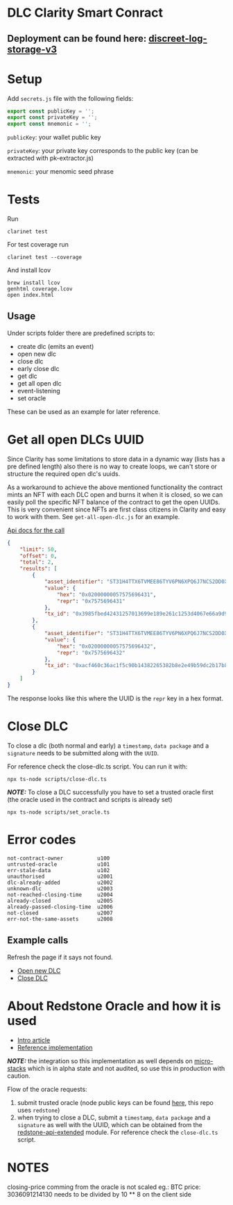 # DLC Clarity Smart Conract

 ## Deployment can be found here: [discreet-log-storage-v3](https://explorer.stacks.co/txid/ST31H4TTX6TVMEE86TYV6PN6XPQ6J7NCS2DD0XFW0.discreet-log-storage-v3?chain=testnet)

# Setup
Add `secrets.js` file with the following fields:

```js
export const publicKey = '';
export const privateKey = '';
export const mnemonic = '';
```
`publicKey`: your wallet public key

`privateKey`: your private key corresponds to the public key (can be extracted with pk-extractor.js)

`mnemonic`: your menomic seed phrase

# Tests
Run
```console
clarinet test
```
For test coverage run
```console
clarinet test --coverage
```
And install lcov
```console
brew install lcov
genhtml coverage.lcov
open index.html
```

 
## Usage

Under scripts folder there are predefined scripts to:
* create dlc (emits an event)
* open new dlc
* close dlc
* early close dlc
* get dlc
* get all open dlc
* event-listening
* set oracle

These can be used as an example for later reference.

# Get all open DLCs UUID
Since Clarity has some limitations to store data in a dynamic way (lists has a pre defined length) also there is no way to create loops, we can't store or structure the required open dlc's uuids. 

As a workaround to achieve the above mentioned functionality the contract mints an NFT with each DLC open and burns it when it is closed, so we can easily poll the specific NFT balance of the contract to get the open UUIDs. This is very convenient since NFTs are first class citizens in Clarity and easy to work with them. See `get-all-open-dlc.js` for an example.

[Api docs for the call](https://docs.hiro.so/api?_gl=1*itpyo4*_ga*NzQwMjIzMDMxLjE2NDk4MzYyODk.*_ga_NB2VBT0KY2*MTY1MTIxNDk1NC41LjAuMTY1MTIxNDk1NC4w#operation/get_nft_holdings)

```json
{
    "limit": 50,
    "offset": 0,
    "total": 2,
    "results": [
        {
            "asset_identifier": "ST31H4TTX6TVMEE86TYV6PN6XPQ6J7NCS2DD0XFW0.discreet-log-storage-v3::open-dlc",
            "value": {
                "hex": "0x02000000057575696431",
                "repr": "0x7575696431"
            },
            "tx_id": "0x3985fbed42431257013699e189e261c1253d4067e66a9d9323b3463130839baa"
        },
        {
            "asset_identifier": "ST31H4TTX6TVMEE86TYV6PN6XPQ6J7NCS2DD0XFW0.discreet-log-storage-v3::open-dlc",
            "value": {
                "hex": "0x02000000057575696432",
                "repr": "0x7575696432"
            },
            "tx_id": "0xacf460c36ac1f5c90b14382265382b8e2e49b59dc2b17b84900cbdae4376932e"
        }
    ]
}
```
The response looks like this where the UUID is the `repr` key in a hex format.

# Close DLC
To close a dlc (both normal and early) a `timestamp`, `data package` and a `signature` needs to be submitted along with the `UUID`.

For reference check the close-dlc.ts script. You can run it with:
```console
npx ts-node scripts/close-dlc.ts 
```
**_NOTE:_** To close a DLC successfully you have to set a trusted oracle first (the oracle used in the contract and scripts is already set)
```console
npx ts-node scripts/set_oracle.ts  
```

# Error codes

```
not-contract-owner           u100
untrusted-oracle             u101
err-stale-data               u102
unauthorised                 u2001
dlc-already-added            u2002
unknown-dlc                  u2003
not-reached-closing-time     u2004
already-closed               u2005
already-passed-closing-time  u2006
not-closed                   u2007
err-not-the-same-assets      u2008
```

## Example calls
Refresh the page if it says not found.
* [Open new DLC](https://explorer.stacks.co/txid/0xbfdfa6d97f588da7741c78909aacdbc03812cf159537086728b77a95396ab3e4?chain=testnet)
* [Close DLC](https://explorer.stacks.co/txid/0xffd3d1c00ae69fbcfcdef5935d205b500b3f8838896df3267aea1e7ca756dd55?chain=testnet)


# About Redstone Oracle and how it is used
* [Intro article](https://stacks.org/redstone)
* [Reference implementation](https://github.com/Clarity-Innovation-Lab/redstone-clarity-connector)

**_NOTE:_** the integration so this implementation as well depends on [micro-stacks](https://github.com/fungible-systems/micro-stacks) which is in alpha state and not audited, so use this in production with caution.

Flow of the oracle requests:

1. submit trusted oracle (node public keys can be found [here](https://github.com/redstone-finance/redstone-node/blob/main/src/config/nodes.json), this repo uses `redstone`) 
2. when trying to close a DLC, submit a `timestamp`, `data package` and a `signature` as well with the UUID, which can be obtained from the [redstone-api-extended](https://www.npmjs.com/package/redstone-api-extended) module. For reference check the `close-dlc.ts` script.

# NOTES
closing-price comming from the oracle is not scaled eg.: BTC price: 3036091214130 needs to be divided by 10 ** 8 on the client side
